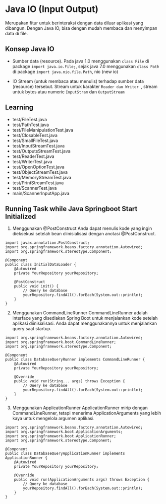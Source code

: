 # Java IO (Input Output)
Merupakan fitur untuk berinteraksi dengan data diluar aplikasi yang dibangun.
Dengan Java IO, bisa dengan mudah membaca dan menyimpan data di file.

## Konsep Java IO
- Sumber data (resource).
Pada java 1.0 menggunakan `class File` di package `import java.io.File;`, sejak java 7.0 menggunakan `class Path` di package `import java.nio.file.Path`, nio (new io)

- IO Stream (untuk membaca atau menulis) terhadap sumber data (resource) tersebut.
Stream untuk karakter `Reader dan Writer `, stream untuk bytes atau numeric `InputStram` dan `OutputStream`

## Learning
- test/FileTest.java
- test/PathTest.java
- test/FileManipulationTest.java
- test/ClosableTest.java
- test/SmallFileTest.java
- test/InputStreamTest.java
- test/OutputsStreamTest.java
- test/ReaderTest.java
- test/WriterTest.java
- test/OpenOptionTest.java
- test/ObjectStreamTest.java
- test/MemoryStreamTest.java
- test/PrintStreamTest.java
- test/ScannerTest.java
- main/ScannerInputApp.java

## Running Task while Java Springboot Start Initialized
1. Menggunakan @PostConstruct
Anda dapat menulis kode yang ingin dieksekusi setelah bean diinisialisasi dengan anotasi @PostConstruct.
```
import javax.annotation.PostConstruct;
import org.springframework.beans.factory.annotation.Autowired;
import org.springframework.stereotype.Component;

@Component
public class InitialDataLoader {
    @Autowired
    private YourRepository yourRepository;

    @PostConstruct
    public void init() {
        // Query ke database
        yourRepository.findAll().forEach(System.out::println);
    }
}
```

2. Menggunakan CommandLineRunner
CommandLineRunner adalah interface yang disediakan Spring Boot untuk menjalankan kode setelah aplikasi diinisialisasi. Anda dapat menggunakannya untuk menjalankan query saat startup.
```
import org.springframework.beans.factory.annotation.Autowired;
import org.springframework.boot.CommandLineRunner;
import org.springframework.stereotype.Component;

@Component
public class DatabaseQueryRunner implements CommandLineRunner {
    @Autowired
    private YourRepository yourRepository;

    @Override
    public void run(String... args) throws Exception {
        // Query ke database
        yourRepository.findAll().forEach(System.out::println);
    }
}
```

3. Menggunakan ApplicationRunner
ApplicationRunner mirip dengan CommandLineRunner, tetapi menerima ApplicationArguments yang lebih kaya untuk mengelola argumen aplikasi.
```
import org.springframework.beans.factory.annotation.Autowired;
import org.springframework.boot.ApplicationArguments;
import org.springframework.boot.ApplicationRunner;
import org.springframework.stereotype.Component;

@Component
public class DatabaseQueryApplicationRunner implements ApplicationRunner {
    @Autowired
    private YourRepository yourRepository;

    @Override
    public void run(ApplicationArguments args) throws Exception {
        // Query ke database
        yourRepository.findAll().forEach(System.out::println);
    }
}
```
